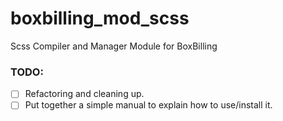 # boxbilling_mod_scss
Scss Compiler and Manager Module for BoxBilling

### TODO:
- [ ] Refactoring and cleaning up.
- [ ] Put together a simple manual to explain how to use/install it.
